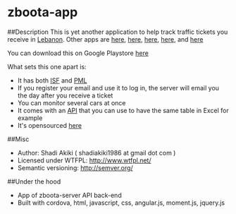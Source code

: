 # zboota-app

##Description
This is yet another application to help track traffic tickets you receive in <a href="http://en.wikipedia.org/wiki/Lebanon">Lebanon</a>.
Other apps are [here](https://play.google.com/store/apps/details?id=air.speedTicketLebanon),
[here](http://www.appszoom.com/android_applications/tools/lebanese-traffic-ticket_inbfc.html),
[here](https://play.google.com/store/apps/details?id=com.stround.lebanoncarfines),
[here](https://play.google.com/store/apps/details?id=com.tesladroid.lebanontickets),
and [here](https://play.google.com/store/apps/details?id=com.omr.zbt)


You can download this on Google Playstore [here](https://play.google.com/store/apps/details?id=com.akikieng.genesis.zbootaapp)


What sets this one apart is:
* It has both [ISF](http://www.isf.gov.lb/en/speedtickets) and [PML](http://www.parkmeterlebanon.com/statment_of_account.aspx)
* If you register your email and use it to log in, the server will email you the day after you receive a ticket
* You can monitor several cars at once
* It comes with an [API](http://genesis.akikieng.com/zboota-server/api/) that you can use to have the same table in Excel for example
* It's opensourced [here](https://github.com/shadiakiki1986/zboota-app)

##Misc
* Author: Shadi Akiki ( shadiakiki1986 at gmail dot com )
* Licensed under WTFPL: http://www.wtfpl.net/
* Semantic versioning: http://semver.org/

##Under the hood
* App of zboota-server API back-end
* Built with cordova, html, javascript, css, angular.js, moment.js, jquery.js



